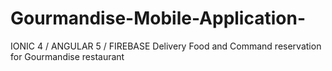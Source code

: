 # Gourmandise-Mobile-Application-
IONIC 4 / ANGULAR 5 / FIREBASE   Delivery Food and Command reservation for Gourmandise restaurant  
